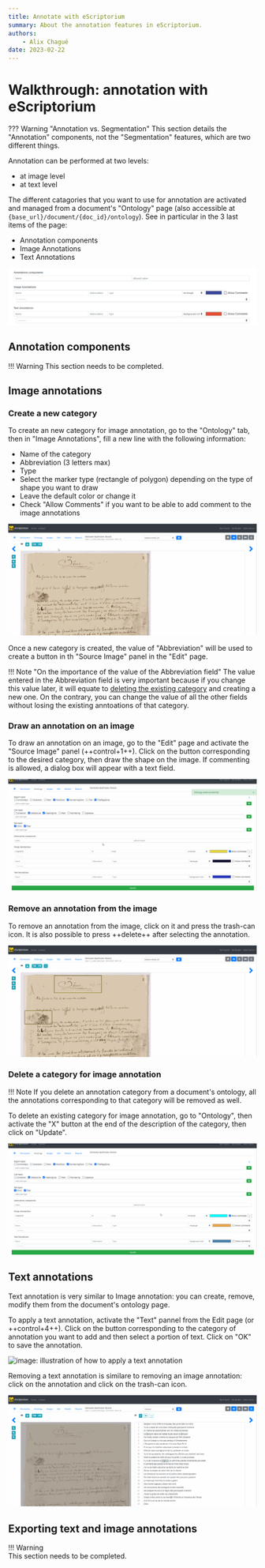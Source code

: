 ```yaml
---
title: Annotate with eScriptorium
summary: About the annotation features in eScriptorium.
authors:
    - Alix Chagué
date: 2023-02-22
---
```


# Walkthrough: annotation with eScriptorium

??? Warning "Annotation vs. Segmentation"
    This section details the "Annotation" components, not the "Segmentation" features, which are two different things.

Annotation can be performed at two levels:  

- at image level
- at text level

The different catagories that you want to use for annotation are activated and managed from a document's "Ontology" page (also accessible at `{base_url}/document/{doc_id}/ontology`). See in particular in the 3 last items of the page:  

- Annotation components
- Image Annotations
- Text Annotations

![image: screenshot of the section of Ontology dedicated to image and text annotations](img/annotate/ontology.png "The three items in Ontology dedicated to image and text annotation.")

## Annotation components

!!! Warning
    This section needs to be completed.

## Image annotations

### Create a new category

To create an new category for image annotation, go to the "Ontology" tab, then in "Image Annotations", fill a new line with the following information:  

- Name of the category
- Abbreviation (3 letters max)
- Type
- Select the marker type (rectangle of polygon) depending on the type of shape you want to draw
- Leave the default color or change it
- Check "Allow Comments" if you want to be able to add comment to the image annotations

![image: illustration of the process to create a new category for image annotation](img/annotate/create_image_annotation.gif "Create a new category named 'Fingerprints' for image annotation, in the Ontology pannel")

Once a new category is created, the value of "Abbreviation" will be used to create a button in th "Source Image" panel in the "Edit" page.  

!!! Note "On the importance of the value of the Abbreviation field"
    The value entered in the Abbreviation field is very important because if you change this value later, it will equate to [deleting the existing category](#delete-a-category-for-image-annotation) and creating a new one. On the contrary, you can change the value of all the other fields without losing the existing anntoations of that category.  

### Draw an annotation on an image

To draw an annotation on an image, go to the "Edit" page and activate the "Source Image" panel (++control+1++). Click on the button corresponding to the desired category, then draw the shape on the image. If commenting is allowed, a dialog box will appear with a text field.  

![image: illustration of the process to draw an image annotation over a fingerprint](img/annotate/use_image_annotation.gif "Draw an annotation over a fingerprint, in the Source Image pannel, after activating the 'FP' button")

### Remove an annotation from the image

To remove an annotation from the image, click on it and press the trash-can icon. It is also possible to press ++delete++ after selecting the annotation.

![image: illustration of the process to reove an annotation from an image](img/annotate/remove_image_annotation.gif "Remove an annotation by pressing the trash-can button or the delete key")

### Delete a category for image annotation

!!! Note
    If you delete an annotation category from a document's ontology, all the annotations corresponding to that category will be removed as well.

To delete an existing category for image annotation, go to "Ontology", then activate the "X" button at the end of the description of the category, then click on "Update".  

![image: illustration of the process to delete an existing category for image annotation](img/annotate/delete_image_annotation.gif "Deleting an existing category for image annotation is done from the Ontology page")

## Text annotations

Text annotation is very similar to Image annotation: you can create, remove, modify them from the document's ontology page.  

To apply a text annotation, activate the "Text" pannel from the Edit page (or ++control+4++). Click on the button corresponding to the category of annotation you want to add and then select a portion of text. Click on "OK" to save the annotation.  

![image: illustration of how to apply a text annotation](img/annotate/use_text_annotation.gif "In this case, we apply an already existing text annotation to the text by activating the annotation category and selecting the corresponding text")

Removing a text annotation is similare to removing an image annotation: click on the annotation and click on the trash-can icon.

![image: illustration of how to remove a text annotation](img/annotate/remove_text_annotation.gif "To remove a text annotation, select it and click on the trash-can")

## Exporting text and image annotations

!!! Warning  
    This section needs to be completed.

<!-- We need feedback from users and the SCRIPTA team to complete this section -->